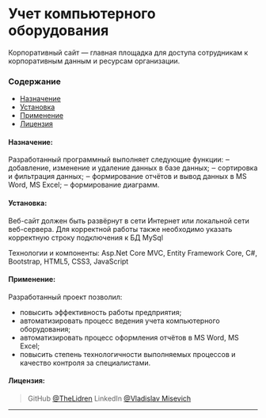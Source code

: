 # Учет компьютерного оборудования
Корпоративный сайт — главная площадка для доступа сотрудникам к корпоративным данным и ресурсам организации.
<!-- Gif-демо -->

### Содержание
- [Назначение](#why)
- [Установка](#install)
- [Применение](#apply)
- [Лицензия](#license)

#### Назначение:

<a name="why"></a>
Разработанный программный выполняет следующие функции:
‒	добавление, изменение и удаление данных в базе данных;
‒	сортировка и фильтрация данных;
‒	формирование отчётов и вывод данных в MS Word, MS Excel;
‒	формирование диаграмм.

#### Установка:

<a name="install"></a>
Веб-сайт должен быть развёрнут в сети Интернет или локальной сети веб-сервера.
Для корректной работы также необходимо указать корректную строку подключения к БД MySql
<!-- тут необходимо указать скрин appsettings.json -->
Технологии и компоненты: Asp.Net Core MVC, Entity Framework Core, C#, Bootstrap, HTML5, CSS3, JavaScript    <!-- дописать технологии и компоненты -->

#### Применение:

<a name="apply"></a>
Разработанный проект позволил:
+	повысить эффективность работы предприятия;
+	автоматизировать процесс ведения учета компьютерного оборудования;
+	автоматизировать процесс оформления отчётов в MS Word, MS Excel;
+	повысить степень технологичности выполняемых процессов и качество контроля за специалистами.

<!-- Учет компьютерного оборудования состоит из нескольких составляющих:
+	непосредственный учет компьютерного оборудования, т.е. учет количества устройств в организации, распределение их по офисам или отделам, сбор и накопление информации о поставщиках компьютерного оборудования. Образец документа «Акт о приобретении устройства» представлен в приложении А;
+	учет аппаратного обеспечения организации — сбор и накопление сведений о компьютерном «железе»: каждой планки оперативной памяти, каждого монитора, каждой видеокарты, мышки и т. п.;
+	учет используемого оборудования — сбор и накопление сведений о работниках и закрепленного оборудования. Образец документа «Акт сдачи-приемки устройства» представлен в приложении Б;
+	учет ремонтируемого оборудования — сбор и накопление сведений о технической неисправности оборудования. Образец документа «Акт ремонта устройства» представлен в приложении В. -->

#### Лицензия:

<a name="license"></a>
> GitHub [@TheLidren](https://github.com/TheLidren)
LinkedIn [@Vladislav Misevich](https://by.linkedin.com/in/thelidren/ru)
<hr/>
